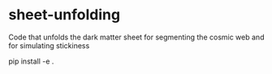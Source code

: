 # sheet-unfolding
Code that unfolds the dark matter sheet for segmenting the cosmic web and for simulating stickiness

pip install -e .
